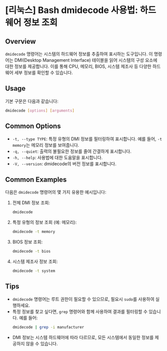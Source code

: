 # [리눅스] Bash dmidecode 사용법: 하드웨어 정보 조회

## Overview
`dmidecode` 명령어는 시스템의 하드웨어 정보를 추출하여 표시하는 도구입니다. 이 명령어는 DMI(Desktop Management Interface) 테이블을 읽어 시스템의 구성 요소에 대한 정보를 제공합니다. 이를 통해 CPU, 메모리, BIOS, 시스템 제조사 등 다양한 하드웨어 세부 정보를 확인할 수 있습니다.

## Usage
기본 구문은 다음과 같습니다:

```bash
dmidecode [options] [arguments]
```

## Common Options
- `-t, --type TYPE`: 특정 유형의 DMI 정보를 필터링하여 표시합니다. 예를 들어, `-t memory`는 메모리 정보를 보여줍니다.
- `-q, --quiet`: 출력의 불필요한 정보를 줄여 간결하게 표시합니다.
- `-h, --help`: 사용법에 대한 도움말을 표시합니다.
- `-V, --version`: dmidecode의 버전 정보를 표시합니다.

## Common Examples
다음은 `dmidecode` 명령어의 몇 가지 유용한 예시입니다:

1. 전체 DMI 정보 조회:
   ```bash
   dmidecode
   ```

2. 특정 유형의 정보 조회 (예: 메모리):
   ```bash
   dmidecode -t memory
   ```

3. BIOS 정보 조회:
   ```bash
   dmidecode -t bios
   ```

4. 시스템 제조사 정보 조회:
   ```bash
   dmidecode -t system
   ```

## Tips
- `dmidecode` 명령어는 루트 권한이 필요할 수 있으므로, 필요시 `sudo`를 사용하여 실행하세요.
- 특정 정보를 찾고 싶다면, `grep` 명령어와 함께 사용하여 결과를 필터링할 수 있습니다. 예를 들어:
  ```bash
  dmidecode | grep -i manufacturer
  ```
- DMI 정보는 시스템 하드웨어에 따라 다르므로, 모든 시스템에서 동일한 정보를 제공하지 않을 수 있습니다.